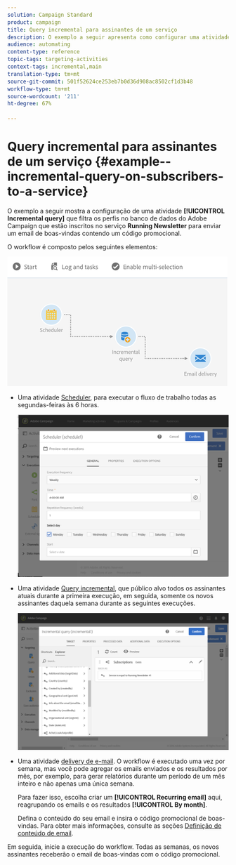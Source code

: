 ```yaml
---
solution: Campaign Standard
product: campaign
title: Query incremental para assinantes de um serviço
description: O exemplo a seguir apresenta como configurar uma atividade de Query incremental para filtrar assinantes de um serviço.
audience: automating
content-type: reference
topic-tags: targeting-activities
context-tags: incremental,main
translation-type: tm+mt
source-git-commit: 501f52624ce253eb7b0d36d908ac8502cf1d3b48
workflow-type: tm+mt
source-wordcount: '211'
ht-degree: 67%

---
```



# Query incremental para assinantes de um serviço {#example--incremental-query-on-subscribers-to-a-service}

O exemplo a seguir mostra a configuração de uma atividade **[!UICONTROL Incremental query]** que filtra os perfis no banco de dados do Adobe Campaign que estão inscritos no serviço **Running Newsletter** para enviar um email de boas-vindas contendo um código promocional.

O workflow é composto pelos seguintes elementos:

![](assets/incremental_query_example1.png)

* Uma atividade [Scheduler](../../automating/using/scheduler.md), para executar o fluxo de trabalho todas as segundas-feiras às 6 horas.

   ![](assets/incremental_query_example2.png)

* Uma atividade [Query incremental](../../automating/using/incremental-query.md), que público alvo todos os assinantes atuais durante a primeira execução, em seguida, somente os novos assinantes daquela semana durante as seguintes execuções.

   ![](assets/incremental_query_example3.png)

* Uma atividade [delivery de e-mail](../../automating/using/email-delivery.md). O workflow é executado uma vez por semana, mas você pode agregar os emails enviados e os resultados por mês, por exemplo, para gerar relatórios durante um período de um mês inteiro e não apenas uma única semana.

   Para fazer isso, escolha criar um **[!UICONTROL Recurring email]** aqui, reagrupando os emails e os resultados **[!UICONTROL By month]**.

   Defina o conteúdo do seu email e insira o código promocional de boas-vindas. Para obter mais informações, consulte as seções [Definição de conteúdo de email](../../designing/using/personalization.md).

Em seguida, inicie a execução do workflow. Todas as semanas, os novos assinantes receberão o email de boas-vindas com o código promocional.
